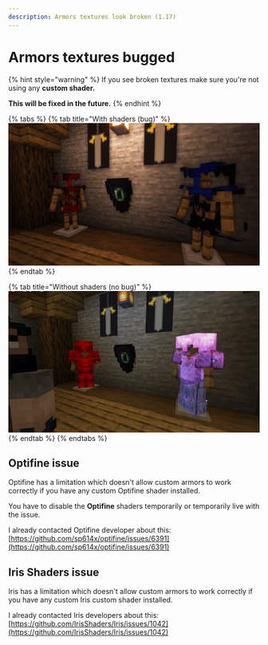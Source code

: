 ```yaml
---
description: Armors textures look broken (1.17)
---
```


# Armors textures bugged

{% hint style="warning" %}
If you see broken textures make sure you're not using any **custom shader.**

**This will be fixed in the future.**
{% endhint %}

{% tabs %}
{% tab title="With shaders (bug)" %}
![](../.gitbook/assets/68747470733a2f2f63646e2e646973636f72646170702e636f6d2f6174746163686d656e74732f3533333431333137313430333239323731322f3931353939333232363736313130393531342f323032312d31322d30325f31362e34372e34302e706e67.png)
{% endtab %}

{% tab title="Without shaders (no bug)" %}
![](../.gitbook/assets/144463413-21137314-66a3-41de-a834-9c6063e65e83.png)
{% endtab %}
{% endtabs %}

## Optifine issue

Optifine has a limitation which doesn't allow custom armors to work correctly if you have any custom Optifine shader installed.

You have to disable the **Optifine** shaders temporarily or temporarily live with the issue.

I already contacted Optifine developer about this: [https://github.com/sp614x/optifine/issues/6391](https://github.com/sp614x/optifine/issues/6391)

## Iris Shaders issue

Iris has a limitation which doesn't allow custom armors to work correctly if you have any custom Iris custom shader installed.

I already contacted Iris developers about this: [https://github.com/IrisShaders/Iris/issues/1042](https://github.com/IrisShaders/Iris/issues/1042)
